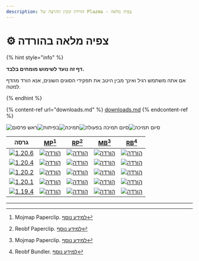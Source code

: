 ```yaml
---
description: הורדת קובץ ההרצה של Plazma - צפיה מלאה
---
```


# ⚙️ צפיה מלאה בהורדה

{% hint style="info" %}

**דף זה נועד לשימוש מומחים בלבד.**

אם אתה משתמש רגיל ואינך מבין היטב את תפקידי הסוגים השונים,
אנא הורד מהדף למטה.

{% endhint %}

{% content-ref url="downloads.md" %}
[downloads.md](downloads.md)
{% endcontent-ref %}

[wtr]: <https://badge.plazmamc.org/0/בהמתין לשחרור>

![ראש פרסום][wtr]![בפיתוח](https://badge.plazmamc.org/1/בפיתוח)![תמיכה](https://badge.plazmamc.org/2/תמיכה)![סיום תמיכה בפעולה](https://badge.plazmamc.org/6/סיום%20תמיכה%20בפעולה)![סיום תמיכה](https://badge.plazmamc.org/4/סיום%20תמיכה)

|                                        גרסה                                       |                           [MP](#user-content-fn-1)[^1]                           |                           [RP](#user-content-fn-2)[^2]                           |                           [MB](#user-content-fn-3)[^3]                           |                           [RB](#user-content-fn-4)[^4]                           |
| :-------------------------------------------------------------------------------: | :------------------------------------------------------------------------------: | :------------------------------------------------------------------------------: | :------------------------------------------------------------------------------: | :------------------------------------------------------------------------------: |
| [![1.20.6](https://badge.plazmamc.org/2/1.20.6)](https://git.plazmamc.org/1.20.6) | [![הורדה](https://badge.plazmamc.org/1/הורדה)](https://dl.plazmamc.org/1.20.6/0) | [![הורדה](https://badge.plazmamc.org/1/הורדה)](https://dl.plazmamc.org/1.20.6/1) | [![הורדה](https://badge.plazmamc.org/1/הורדה)](https://dl.plazmamc.org/1.20.6/2) | [![הורדה](https://badge.plazmamc.org/1/הורדה)](https://dl.plazmamc.org/1.20.6/3) |
| [![1.20.4](https://badge.plazmamc.org/2/1.20.4)](https://git.plazmamc.org/1.20.4) | [![הורדה](https://badge.plazmamc.org/1/הורדה)](https://dl.plazmamc.org/1.20.4/0) | [![הורדה](https://badge.plazmamc.org/1/הורדה)](https://dl.plazmamc.org/1.20.4/1) | [![הורדה](https://badge.plazmamc.org/1/הורדה)](https://dl.plazmamc.org/1.20.4/2) | [![הורדה](https://badge.plazmamc.org/1/הורדה)](https://dl.plazmamc.org/1.20.4/3) |
| [![1.20.2](https://badge.plazmamc.org/4/1.20.2)](https://git.plazmamc.org/1.20.2) | [![הורדה](https://badge.plazmamc.org/1/הורדה)](https://dl.plazmamc.org/1.20.2/0) | [![הורדה](https://badge.plazmamc.org/1/הורדה)](https://dl.plazmamc.org/1.20.2/1) | [![הורדה](https://badge.plazmamc.org/1/הורדה)](https://dl.plazmamc.org/1.20.2/2) | [![הורדה](https://badge.plazmamc.org/1/הורדה)](https://dl.plazmamc.org/1.20.2/3) |
| [![1.20.1](https://badge.plazmamc.org/4/1.20.1)](https://git.plazmamc.org/1.20.1) | [![הורדה](https://badge.plazmamc.org/1/הורדה)](https://dl.plazmamc.org/1.20.1/0) | [![הורדה](https://badge.plazmamc.org/1/הורדה)](https://dl.plazmamc.org/1.20.1/1) | [![הורדה](https://badge.plazmamc.org/1/הורדה)](https://dl.plazmamc.org/1.20.1/2) | [![הורדה](https://badge.plazmamc.org/1/הורדה)](https://dl.plazmamc.org/1.20.1/3) |
| [![1.19.4](https://badge.plazmamc.org/4/1.19.4)](https://git.plazmamc.org/1.19.4) | [![הורדה](https://badge.plazmamc.org/1/הורדה)](https://dl.plazmamc.org/1.19.4/0) | [![הורדה](https://badge.plazmamc.org/1/הורדה)](https://dl.plazmamc.org/1.19.4/1) | [![הורדה](https://badge.plazmamc.org/1/הורדה)](https://dl.plazmamc.org/1.19.4/2) | [![הורדה](https://badge.plazmamc.org/1/הורדה)](https://dl.plazmamc.org/1.19.4/3) |

***

[^1]: Mojmap Paperclip. [למידע נוסף](../administration/getting-started#id-2)

[^2]: Reobf Paperclip. [למידע נוסף](../administration/getting-started#id-2)

[^3]: Mojmap Paperclip. [למידע נוסף](../administration/getting-started#id-2)

[^4]: Reobf Bundler. [למידע נוסף](../administration/getting-started#id-2)
